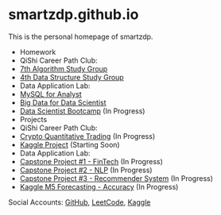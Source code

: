 # smartzdp.github.io

This is the personal homepage of smartzdp.

* Homework
 * QiShi Career Path Club:
  * <a href="https://smartzdp.github.io/qishicpc/al007/">7th Algorithm Study Group</a>
  * <a href="https://smartzdp.github.io/qishicpc/ds004/">4th Data Structure Study Group</a>
 * Data Application Lab:
  * <a href="https://smartzdp.github.io/dataapplab/mysql/">MySQL for Analyst</a>
  * <a href="https://smartzdp.github.io/dataapplab/bigdata/">Big Data for Data Scientist</a>
  * <a href="https://github.com/smartzdp/Data-Application-Lab/tree/master/Data%20Scientist%20Bootcamp/DS%202003%20Course" target="_blank">Data Scientist Bootcamp</a> (In Progress)
* Projects
 * QiShi Career Path Club:
  * <a href="https://github.com/smartzdp/QiShi-Career-Path-Club/tree/master/3rd%20Crypto%20Project%20Research%20Group" target="_blank">Crypto Quantitative Trading</a> (In Progress)
  * <a href="https://github.com/smartzdp/QiShi-Career-Path-Club/tree/master/4th%20Kaggle%20Project%20Training%20Group" target="_blank">Kaggle Project</a> (Starting Soon)
 * Data Application Lab:
  * <a href="https://github.com/smartzdp/Data-Application-Lab/tree/master/Data%20Scientist%20Bootcamp/DS%202003%20Project" target="_blank">Capstone Project #1 - FinTech</a> (In Progress)
  * <a href="https://github.com/smartzdp/Data-Application-Lab/tree/master/Data%20Scientist%20Bootcamp/DS%202003%20Project" target="_blank">Capstone Project #2 - NLP</a> (In Progress)
  * <a href="https://github.com/smartzdp/Data-Application-Lab/tree/master/Data%20Scientist%20Bootcamp/DS%202003%20Project" target="_blank">Capstone Project #3 - Recommender System</a> (In Progress)
  * <a href="https://github.com/smartzdp/Data-Application-Lab/tree/master/Data%20Scientist%20Bootcamp/Kaggle%202020.4%20-%20M5">Kaggle M5 Forecasting - Accuracy</a> (In Progress)



Social Accounts: <a href="https://github.com/smartzdp/" target="_blank">GitHub</a>, <a href="https://leetcode.com/smartzdp/" target="_blank">LeetCode</a>, <a href="https://www.kaggle.com/smartzdp/" target="_blank">Kaggle</a>
